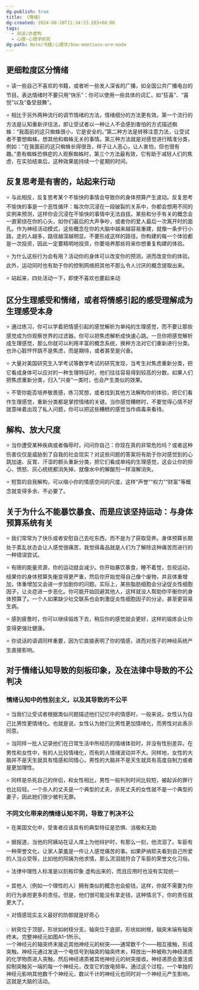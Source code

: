 ```yaml
---
dg-publish: true
title: 《情绪》
dg-created: 2024-08-20T11:34:33.203+08:00
tags:
  - 阅读/非虚构
  - 心理-心理学研究
dg-path: Note/书籍/心理学/how-emotions-are-made
---
```


## 更细粒度区分情绪

⭐ 读一些自己不喜欢的书籍，或者听一些发人深省的广播，如全国公共广播电台的节目。表达情绪时不要只用“快乐”：你可以使用一些具体的词汇，如“狂喜”、“喜悦”以及“备受鼓舞”。  

⭐ 相比于另外两种流行的调节情绪的方法，情绪细分的方法更有效。第一个流行的方法是认知重新评估法，即让受试者以一种让人不会感到害怕的方式描述蜘蛛：“我面前的这只蜘蛛很小，它是安全的。”第二种方法是转移注意力法，让受试者不要想蜘蛛，想其他和蜘蛛无关的事情。第三种方法就是对感觉进行精准分类，例如：“在我面前的这只蜘蛛长得很丑，样子让人恶心，让人害怕，但也很有趣。”患有蜘蛛恐惧症的人观察蜘蛛时，第三个方法最有效，它有助于减轻人们的焦虑，在实验结束后，这种效果能持续一个星期的时间。  

## 反复思考是有害的，站起来行动

⭐ 与此相反，反复思考某个不愉快的事情会导致你的身体预算产生波动。反复思考不愉快的事是一个恶性循环：每次你沉浸在一段破裂的关系中，你都会想用不同的实例来预测，这样你会沉浸在不愉快的事情中无法自拔。某些和分手有关的概念会一直萦绕在你的心头，如你们最后的大声争吵，或者你的爱人最后一次离开时的面孔。作为神经活动模式，这些概念在你的大脑中越来越容易重建，就像一条步行小路，走的人越多，路径越深越明显。不要形成这样的路径。你构建的每一个体验都是一次投资，因此一定要精明地投资，你要培养那些将来你想重复构建的体验。  

⭐ 为什么这些行为会有用？活动你的身体可以改变你的预测，进而改变你的体验。此外，运动同时也有助于你的控制网络把其他不那么令人讨厌的概念提取出来。

⭐ 站起来，四处活动一下，即使不喜欢也要起来动  

## 区分生理感受和情绪，或者将情感引起的感受理解成为生理感受本身

⭐ 通过练习，你可以学着把情感引起的感觉解析为单纯的生理感觉，而不要让那些感觉成为你观察世界的过滤器。你可以把焦虑解析成快速心跳。一旦你把感觉解析成生理感觉，那么你就可以利用丰富的概念系统，换种方法对它们重新进行分类。也许心脏怦怦跳不是焦虑，而是期待，或者甚至是兴奋。  

⭐ 大量对美国研究生入学考试等数学考试的研究发现，当考生对焦虑重新分类，把它看成身体可以应对的一种生理特征时，他们往往容易得到较高的分数。如果人们把焦虑重新分类，归入“兴奋”一类时，也会产生类似的效果。

⭐ 不管你能否培养敬畏感，练习冥想，或者找到其他方法解构你的体验，把它们看作生理感觉，重新分类都是掌控情绪的关键。当你感觉糟糕时，不要觉得心情不好就意味着出现了私人问题，你可以把这些糟糕的感觉当作病毒来看待。  

## 解构、放大尺度

⭐ 当你遭受某种疾病或者侮辱时，问问你自己：你现在真的非常危险吗？或者这种伤害仅仅是威胁到了自我的社会现实？对这些问题的答案将有助于你对感觉到的心跳加速、反胃、汗湿的额头重新分类，把它们看成单纯的生理感觉，这会让你的担心、愤怒、灰心统统都消失掉，就像水中的解酸剂一样溶解消失。

⭐ 短暂的自我解构，可以缩小你的情感空间的尺度，这样“声誉”“权力”“财富”等概念就变得多余、不必要了。  

## 关于为什么不能暴饮暴食、而是应该坚持运动：与身体预算系统有关


⭐ 我们常常为了快乐或者安慰自己去吃东西，而不是为了获取营养。身体预算长期处于紊乱状态会让人感觉很痛苦，我觉得毒品就是人们为了解除这种痛苦而进行的一种错误尝试。  

⭐ 有限的能量资源，你的运动就会减少。你开始暴饮暴食，睡不着觉，忽视运动，结果你的身体预算失衡变得更严重，然后你开始觉得自己像个废物，并且体重增加，体重增加又会进一步加剧你的问题。实际上，某些脂肪细胞会分泌促炎性细胞因子，让炎症进一步恶化。你可能开始回避其他人，这样就没人帮助你平衡你的身体预算了。一个人如果缺少社交联系也会刺激促炎性细胞因子的分泌，甚至更容易生病。  


⭐ 感到疲惫时，你可以继续锻炼下去，稍后你的感觉就会更好，这样的锻炼会让你变得更强壮健康。  


⭐ 你说话的语调同样重要，因为它直接表明了你的情感，进而对孩子的神经系统产生直接影响。  

## 对于情绪认知导致的刻板印象，及在法律中导致的不公判决

### 情绪认知中的性别主义，以及其导致的不公平

⭐ 当我们让受试者根据类似问题描述他们记忆中的情感时，一般来说，女性认为自己比男性更情绪化。也就是说，女性认为她们比男性更加情绪化，而男性对此表示同意。  
  
⭐ 当同样一批人记录他们在日常生活中所经历的情绪体验时，并没有性别差异。在男性和女性中，有的人比较情绪化，而有的人情绪波动并不大。同样地，女性的大脑并不是天生就具有情感和同情心，男性的大脑并不是天生就具有高度自制力或者是更加理性。  

⭐ 同样是杀死自己的伴侣，和女性相比，男性一般判刑时间比较短，被起诉的罪行也比较轻。一个杀人的丈夫是一个典型的丈夫，杀死丈夫的女性就不是一个典型的妻子，因此她们很少被判无罪。  

### 不同文化带来的情绪认知不同，导致了判决不公
 
⭐ 在美国文化中，受害者应该具有的典型特征是恐惧、消极和无助  


⭐ 据报道，当他的阿姨站在证人席上为他辩护时，有那么一刻，他流泪了。车臣有一种荣誉文化，让家人蒙羞是一件让人感觉痛苦的事。如果萨纳耶夫看到自己所爱的人当众受辱，比如他的阿姨为他求情，那么流泪就符合了车臣的荣誉文化习俗。  
 
⭐ 法律中理性人标准是以刻板印象 虚构出来的，而且应用时也没有实现统一 

⭐ 其他人（例如一个理性的人）拥有类似的概念也会偷钱，这样，你就不需要为你的行为承担更多的责任。但是，他们很可能没有拿走钱，这种情况下，你的责任就更大了。  



⭐ 对情感现实主义最好的防御就是好奇心  
  
💡 树突位于顶部，形状如树枝分支。轴突位于底部，形状如树根，轴突末端有轴突终末。完整神经元如图A1–1所示。  
一个神经元的轴突终末接近其他神经元的树突——通常数千个——相互接触，形成突触。神经元通过发送一个电信号到轴突的轴突终末，释放出一种被称为神经递质的化学物质进入突触，然后神经递质被其他神经元的树突接收。神经递质会激活或抑制突触另一端的每一个神经元，改变它的放电频率。通过这个过程，一个单独的神经元影响其他数千个神经元，数以千计的神经元也同时对一个神经元产生影响，这就是大脑的活动。  
